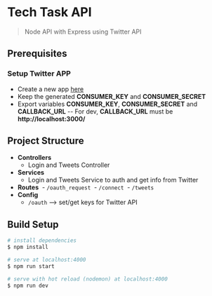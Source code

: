 # Tech Task API
> Node API with Express using Twitter API


## Prerequisites

### Setup Twitter APP
- Create a new app [here](https://apps.twitter.com/)
- Keep the generated **CONSUMER_KEY** and **CONSUMER_SECRET**
- Export variables **CONSUMER_KEY**, **CONSUMER_SECRET** and **CALLBACK_URL**
-- For dev, **CALLBACK_URL** must be **http://localhost:3000/**

## Project Structure
- **Controllers**
  - Login and Tweets Controller
- **Services**
  - Login and Tweets Service to auth and get info from Twitter
- **Routes**
  - `/oauth_request`
  - `/connect`
  - `/tweets`
- **Config**
  - `/oauth` --> set/get keys for Twitter API

## Build Setup

``` bash
# install dependencies
$ npm install

# serve at localhost:4000
$ npm run start

# serve with hot reload (nodemon) at localhost:4000
$ npm run dev
```
